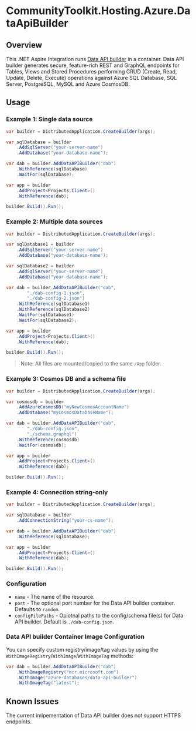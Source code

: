 # CommunityToolkit.Hosting.Azure.DataApiBuilder

## Overview

This .NET Aspire Integration runs [Data API builder](https://aka.ms/dab/docs) in a container. Data API builder generates secure, feature-rich REST and GraphQL endpoints for Tables, Views and Stored Procedures performing CRUD (Create, Read, Update, Delete, Execute) operations against Azure SQL Database, SQL Server, PostgreSQL, MySQL and Azure CosmosDB. 

## Usage

### Example 1: Single data source

```csharp
var builder = DistributedApplication.CreateBuilder(args);

var sqlDatabase = builder
    .AddSqlServer("your-server-name")
    .AddDatabase("your-database-name");

var dab = builder.AddDataAPIBuilder("dab")
    .WithReference(sqlDatabase)
    .WaitFor(sqlDatabase);

var app = builder
    .AddProject<Projects.Client>()
    .WithReference(dab);

builder.Build().Run();
```

### Example 2: Multiple data sources

```csharp
var builder = DistributedApplication.CreateBuilder(args);

var sqlDatabase1 = builder
    .AddSqlServer("your-server-name")
    .AddDatabase("your-database-name");

var sqlDatabase2 = builder
    .AddSqlServer("your-server-name")
    .AddDatabase("your-database-name");

var dab = builder.AddDataAPIBuilder("dab", 
        "./dab-config-1.json", 
        "./dab-config-2.json")
    .WithReference(sqlDatabase1)
    .WithReference(sqlDatabase2)
    .WaitFor(sqlDatabase1)
    .WaitFor(sqlDatabase2);

var app = builder
    .AddProject<Projects.Client>()
    .WithReference(dab);

builder.Build().Run();
```

> Note: All files are mounted/copied to the same `/App` folder.

### Example 3: Cosmos DB and a schema file

```csharp
var builder = DistributedApplication.CreateBuilder(args);

var cosmosdb = builder
    .AddAzureCosmosDB("myNewCosmosAccountName")
    .AddDatabase("myCosmosDatabaseName");

var dab = builder.AddDataAPIBuilder("dab",
        "./dab-config.json",
        "./schema.graphql")
    .WithReference(cosmosdb)
    .WaitFor(cosmosdb);

var app = builder
    .AddProject<Projects.Client>()
    .WithReference(dab);

builder.Build().Run();
```

### Example 4: Connection string-only

```csharp
var builder = DistributedApplication.CreateBuilder(args);

var sqlDatabase = builder
    .AddConnectionString("your-cs-name");

var dab = builder.AddDataAPIBuilder("dab")
    .WithReference(sqlDatabase);

var app = builder
    .AddProject<Projects.Client>()
    .WithReference(dab);

builder.Build().Run();
```

### Configuration

- `name` - The name of the resource.
- `port` - The optional port number for the Data API builder container. Defaults to `random`.
- `configFilePaths` - Opiotnal paths to the config/schema file(s) for Data API builder. Default is `./dab-config.json`.

### Data API builder Container Image Configuration

You can specify custom registry/image/tag values by using the `WithImageRegistry`/`WithImage`/`WithImageTag` methods:

```csharp
var dab = builder.AddDataAPIBuilder("dab")
    .WithImageRegistry("mcr.microsoft.com")
    .WithImage("azure-databases/data-api-builder")
    .WithImageTag("latest");
```

## Known Issues

The current imlpementation of Data API builder does not support HTTPS endpoints.

